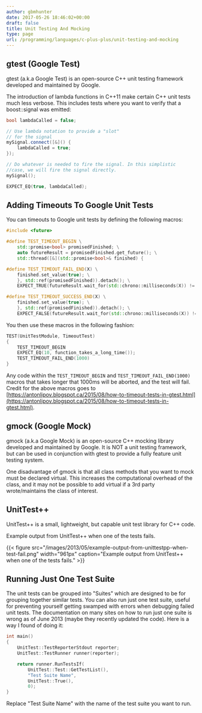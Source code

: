 ```yaml
---
author: gbmhunter
date: 2017-05-26 18:46:02+00:00
draft: false
title: Unit Testing And Mocking
type: page
url: /programming/languages/c-plus-plus/unit-testing-and-mocking
---
```


## gtest (Google Test)

gtest (a.k.a Google Test) is an open-source C++ unit testing framework developed and maintained by Google.

The introduction of lambda functions in C++11 make certain C++ unit tests much less verbose. This includes tests where you want to verify that a boost::signal was emitted:

```c++    
bool lambdaCalled = false;

// Use lambda notation to provide a "slot"
// for the signal
mySignal.connect([&]() {
    lambdaCalled = true;
});

// Do whatever is needed to fire the signal. In this simplistic
//case, we will fire the signal directly.
mySignal();

EXPECT_EQ(true, lambdaCalled);
```

## Adding Timeouts To Google Unit Tests

You can timeouts to Google unit tests by defining the following macros:

```c++    
#include <future>

#define TEST_TIMEOUT_BEGIN \
    std::promise<bool> promisedFinished; \
    auto futureResult = promisedFinished.get_future(); \
    std::thread([&](std::promise<bool>& finished) {

#define TEST_TIMEOUT_FAIL_END(X) \
    finished.set_value(true); \
    }, std::ref(promisedFinished)).detach(); \
    EXPECT_TRUE(futureResult.wait_for(std::chrono::milliseconds(X)) != std::future_status::timeout);

#define TEST_TIMEOUT_SUCCESS_END(X) \
    finished.set_value(true); \
    }, std::ref(promisedFinished)).detach(); \
    EXPECT_FALSE(futureResult.wait_for(std::chrono::milliseconds(X)) != std::future_status::timeout);
```

You then use these macros in the following fashion:

```c++    
TEST(UnitTestModule, TimeoutTest)
{
    TEST_TIMEOUT_BEGIN
    EXPECT_EQ(10, function_takes_a_long_time());
    TEST_TIMEOUT_FAIL_END(1000)
}
```

Any code within the `TEST_TIMEOUT_BEGIN` and `TEST_TIMEOUT_FAIL_END(1000)` macros that takes longer that 1000ms will be aborted, and the test will fail. Credit for the above macros goes to [https://antonlipov.blogspot.ca/2015/08/how-to-timeout-tests-in-gtest.html](https://antonlipov.blogspot.ca/2015/08/how-to-timeout-tests-in-gtest.html).

## gmock (Google Mock)

gmock (a.k.a Google Mock) is an open-source C++ mocking library developed and maintained by Google. It is NOT a unit testing framework, but can be used  in conjunction with gtest to provide a fully feature unit testing system.

One disadvantage of gmock is that all class methods that you want to mock must be declared virtual. This increases the computational overhead of the class, and it may not be possible to add virtual if a 3rd party wrote/maintains the class of interest.

## UnitTest++

UnitTest++ is a small, lightweight, but capable unit test library for C++ code.

Example output from UnitTest++ when one of the tests fails.

{{< figure src="/images/2013/05/example-output-from-unittestpp-when-test-fail.png" width="961px" caption="Example output from UnitTest++ when one of the tests fails."  >}}

## Running Just One Test Suite

The unit tests can be grouped into "Suites" which are designed to be for grouping together similar tests. You can also run just one test suite, useful for preventing yourself getting swamped with errors when debugging failed unit tests. The documentation on many sites on how to run just one suite is wrong as of June 2013 (maybe they recently updated the code). Here is a way I found of doing it:

```c++    
int main()
{
    UnitTest::TestReporterStdout reporter;
    UnitTest::TestRunner runner(reporter);

    return runner.RunTestsIf(
        UnitTest::Test::GetTestList(),
        "Test Suite Name",
        UnitTest::True(),
        0);
}
```

Replace "Test Suite Name" with the name of the test suite you want to run.
